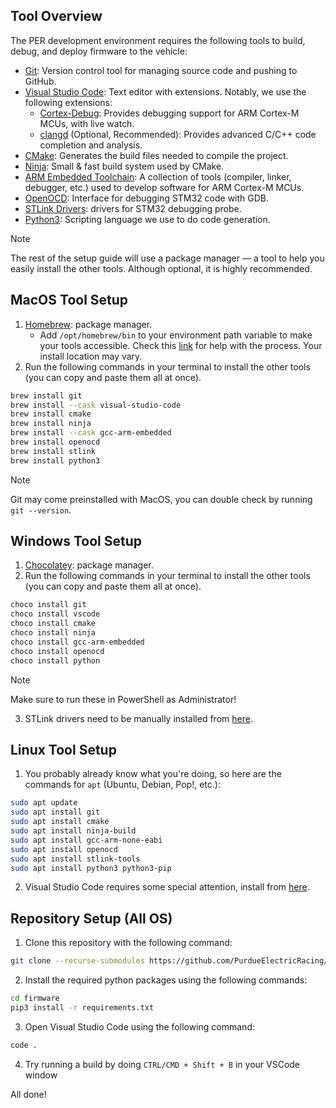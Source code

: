 ## Tool Overview
The PER development environment requires the following tools to build, debug, and deploy firmware to the vehicle:
- [Git](https://git-scm.com/downloads): Version control tool for managing source code and pushing to GitHub.
- [Visual Studio Code](https://code.visualstudio.com/): Text editor with extensions. Notably, we use the following extensions:
	- [Cortex-Debug](https://marketplace.visualstudio.com/items?itemName=marus25.cortex-debug): Provides debugging support for ARM Cortex-M MCUs, with live watch.
	- [clangd](https://marketplace.visualstudio.com/items?itemName=llvm-vs-code-extensions.vscode-clangd) (Optional, Recommended): Provides advanced C/C++ code completion and analysis. 
- [CMake](https://cmake.org/install/): Generates the build files needed to compile the project.
- [Ninja](https://ninja-build.org/): Small & fast build system used by CMake.
- [ARM Embedded Toolchain](https://developer.arm.com/downloads/-/arm-gnu-toolchain-downloads): A collection of tools  (compiler, linker, debugger, etc.) used to develop software for ARM Cortex-M MCUs.
- [OpenOCD](https://openocd.org/): Interface for debugging STM32 code with GDB.
- [STLink Drivers](https://www.st.com/en/development-tools/stsw-link009.html): drivers for STM32 debugging probe.
- [Python3](https://www.python.org/downloads/): Scripting language we use to do code generation.

> [!NOTE]
> The rest of the setup guide will use a package manager — a tool to help you easily install the other tools. Although optional, it is highly recommended.

## MacOS Tool Setup
1. [Homebrew](https://brew.sh/): package manager.
	- Add `/opt/homebrew/bin` to your environment path variable to make your tools accessible. Check this [link](https://stackoverflow.com/questions/35677031/adding-homebrew-to-path) for help with the process. Your install location may vary.
2. Run the following commands in your terminal to install the other tools (you can copy and paste them all at once).
```bash
brew install git
brew install --cask visual-studio-code
brew install cmake
brew install ninja
brew install --cask gcc-arm-embedded
brew install openocd
brew install stlink
brew install python3
```
> [!NOTE]
> Git may come preinstalled with MacOS, you can double check by running `git --version`.

## Windows Tool Setup
1. [Chocolatey](https://chocolatey.org/install#install-step2): package manager.
2. Run the following commands in your terminal to install the other tools (you can copy and paste them all at once).
```bash
choco install git
choco install vscode
choco install cmake
choco install ninja
choco install gcc-arm-embedded
choco install openocd
choco install python
```
> [!NOTE]
> Make sure to run these in PowerShell as Administrator! 
3. STLink drivers need to be manually installed from [here](https://www.st.com/en/development-tools/stsw-link009.html).

## Linux Tool Setup
1. You probably already know what you're doing, so here are the commands for `apt` (Ubuntu, Debian, Pop!, etc.):
```bash
sudo apt update
sudo apt install git
sudo apt install cmake
sudo apt install ninja-build
sudo apt install gcc-arm-none-eabi
sudo apt install openocd
sudo apt install stlink-tools
sudo apt install python3 python3-pip
```
2. Visual Studio Code requires some special attention, install from [here](https://code.visualstudio.com/docs/setup/linux).

## Repository Setup (All OS)
1. Clone this repository with the following command:
```bash
git clone --recurse-submodules https://github.com/PurdueElectricRacing/firmware.git
```
2. Install the required python packages using the following commands:
```bash
cd firmware
pip3 install -r requirements.txt
```
3. Open Visual Studio Code using the following command:
```bash
code .
```
4. Try running a build by doing `CTRL/CMD + Shift + B` in your VSCode window

All done!